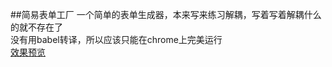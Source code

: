 ##简易表单工厂
一个简单的表单生成器，本来写来练习解耦，写着写着解耦什么的就不存在了<br>
没有用babel转译，所以应该只能在chrome上完美运行<br>
[效果预览](http://Reusjs.github.io/task_32/ "demo")
